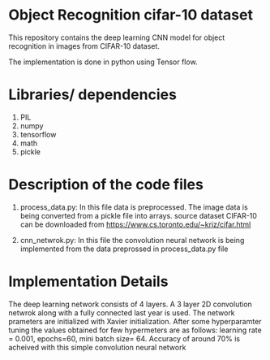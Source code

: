 # Object Recognition cifar-10 dataset
This repository contains the deep learning CNN model for object recognition in images from CIFAR-10 dataset. 

The implementation is done in python using Tensor flow.

# Libraries/ dependencies
1. PIL
2. numpy
3. tensorflow
4. math
5. pickle

# Description of the code files
1. process_data.py: In this file data is preprocessed. The image data is being converted from a pickle file into arrays.
source dataset CIFAR-10 can be downloaded from https://www.cs.toronto.edu/~kriz/cifar.html

2. cnn_netwrok.py: In this file the convolution neural network is being implemented from the data preprossed in process_data.py file

# Implementation Details
The deep learning network consists of 4 layers. A 3 layer 2D convolution netwrok along with a fully connected last year is used.
The network prameters are initialized with Xavier initialization.
After some hyperparamter tuning the values obtained for few hypermeters are as follows: learning rate = 0.001, epochs=60, mini batch size= 64. Accuracy of around 70% is acheived with this simple convolution neural network

